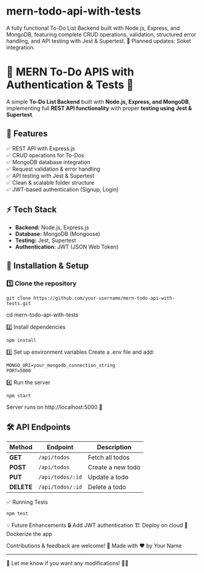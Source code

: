 # mern-todo-api-with-tests
A fully functional To-Do List Backend built with Node.js, Express, and MongoDB, featuring complete CRUD operations, validation, structured error handling, and API testing with Jest &amp; Supertest. 🚀 Planned updates: Soket integration.

# 📝 MERN To-Do APIS with Authentication & Tests 🚀

A simple **To-Do List Backend** built with **Node.js, Express, and MongoDB**, implementing full **REST API functionality** with proper **testing using Jest & Supertest**.

## 🌟 Features
✅ REST API with Express.js  
✅ CRUD operations for To-Dos  
✅ MongoDB database integration  
✅ Request validation & error handling  
✅ API testing with Jest & Supertest  
✅ Clean & scalable folder structure  
✅ JWT-based authentication (Signup, Login)  
 

## ⚡ Tech Stack
- **Backend:** Node.js, Express.js  
- **Database:** MongoDB (Mongoose)  
- **Testing:** Jest, Supertest  
- **Authentication:**  JWT (JSON Web Token)  

## 🚀 Installation & Setup
### 1️⃣ Clone the repository
```
git clone https://github.com/your-username/mern-todo-api-with-tests.git
```
cd mern-todo-api-with-tests 

2️⃣ Install dependencies
```
npm install
```
3️⃣ Set up environment variables
Create a .env file and add:
```
MONGO_URI=your_mongodb_connection_string
PORT=5000
```
4️⃣ Run the server
```
npm start
```
Server runs on http://localhost:5000 🚀

## 🛠 API Endpoints

| Method   | Endpoint        | Description        |
|----------|----------------|--------------------|
| **GET**  | `/api/todos`   | Fetch all todos   |
| **POST** | `/api/todos`   | Create a new todo |
| **PUT**  | `/api/todos/:id` | Update a todo   |
| **DELETE** | `/api/todos/:id` | Delete a todo |

✅ Running Tests
```
npm test
```

💡 Future Enhancements
🔒 Add JWT authentication
🏗️ Deploy on cloud
🐳 Dockerize the app


Contributions & feedback are welcome! 🚀
Made with ❤️ by Your Name


---

🔹 Let me know if you want any modifications! 🚀🔥



